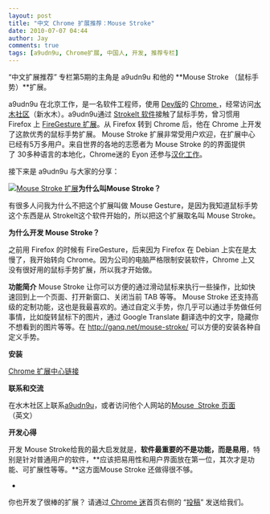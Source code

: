 ```yaml
---
layout: post
title: "中文 Chrome 扩展推荐：Mouse Stroke"
date: 2010-07-07 04:44
author: Jay
comments: true
tags: [a9udn9u, Chrome扩展, 中国人, 开发, 推荐专栏]
---
```

“中文扩展推荐” 专栏第5期的主角是 a9udn9u 和他的 **Mouse Stroke （鼠标手势）**扩展。

a9udn9u 在北京工作，是一名软件工程师，使用 [Dev版](http://www.chromi.org/chromedownload)的 [Chrome ](http://www.chromi.org/chromedownload)，经常访问<a href="http://www.newsmth.net/bbsqry.php?userid=a9udn9u" target="_blank">水木社区</a>（新水木）。a9udn9u通过 <a href="http://www.tcbmi.com/strokeit/" target="_blank">StrokeIt 软件</a>接触了鼠标手势，曾习惯用 Firefox 上 <a href="https://addons.mozilla.org/en-US/firefox/addon/6366/" target="_blank">FireGesture 扩展</a>。从 Firefox 转到 Chrome 后，他在 Chrome 上开发了这款优秀的鼠标手势扩展。 Mouse Stroke 扩展非常受用户欢迎，在扩展中心已经有5万多用户。来自世界的各地的志愿者为 Mouse Stroke 的的界面提供了 30多种语言的本地化，Chrome迷的 Eyon 还参与<a href="http://www.chromi.org/archives/3129" target="_blank">汉化工作</a>。

接下来是 a9udn9u 与大家的分享：

<a href="https://chrome.google.com/extensions/detail/aeaoofnhgocdbnbeljkmbjdmhbcokfdb?hl=zh-cn">![](http://img.chromi.org/2010/07/mouse-stroke-icon.png "Mouse Stroke 扩展")</a>**为什么叫Mouse Stroke？**

有很多人问我为什么不把这个扩展叫做 Mouse Gesture，是因为我知道鼠标手势这个东西是从 StrokeIt这个软件开始的，所以把这个扩展取名叫 Mouse Stroke。

**为什么开发 Mouse Stroke？**

之前用 Firefox 的时候有 FireGesture，后来因为 Firefox 在 Debian
上实在是太慢了，我开始转向 Chrome。因为公司的电脑严格限制安装软件，Chrome 上又没有很好用的鼠标手势扩展，所以我才开始做。

**功能简介**
Mouse Stroke 让你可以方便的通过滑动鼠标来执行一些操作，比如快速回到上一个页面、打开新窗口、关闭当前 TAB 等等。
Mouse Stroke 还支持高级的定制功能，这也是我最喜欢的。通过自定义手势，你几乎可以通过手势做任何事情，比如旋转鼠标下的图片，通过 Google Translate 翻译选中的文字，隐藏你不想看到的图片等等。在 <a href="http://ganq.net/mouse-stroke/" target="_blank">http://ganq.net/mouse-stroke/</a> 可以方便的安装各种自定义手势。

**安装**

<a href="https://chrome.google.com/extensions/detail/aeaoofnhgocdbnbeljkmbjdmhbcokfdb?hl=zh-cn" target="_blank">Chrome 扩展中心链接</a>

**联系和交流**

在水木社区上联系<a title="a9udn9u" href="http://www.newsmth.net/bbsqry.php?userid=a9udn9u" target="_blank">a9udn9u</a>，或者访问他个人网站的<a href="http://ganq.net/mouse-stroke/" target="_blank">Mouse  Stroke 页面</a>（英文）

**开发心得**

开发 Mouse Stroke给我的最大启发就是，**软件最重要的不是功能，而是易用**，特别是针对普通用户的软件，**应该把易用性和用户界面放在第一位，其次才是功能、可扩展性等等。**这方面Mouse Stroke 还做得很不够。

-
你也开发了很棒的扩展？ 请通过<a href="http://www.chromi.org" target="_blank"> Chrome 迷</a>首页右侧的 “<a title="投稿给 Chrome 迷" href="http://www.chromi.org/submit" target="_blank">投稿</a>” 发送给我们。
